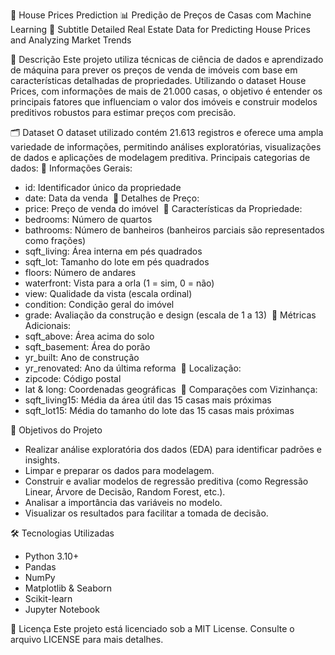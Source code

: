 🏡 House Prices Prediction
📊 Predição de Preços de Casas com Machine Learning
📌 Subtitle
Detailed Real Estate Data for Predicting House Prices and Analyzing Market Trends

📄 Descrição
Este projeto utiliza técnicas de ciência de dados e aprendizado de máquina para prever os preços de venda de imóveis com base em características detalhadas de propriedades. Utilizando o dataset House Prices, com informações de mais de 21.000 casas, o objetivo é entender os principais fatores que influenciam o valor dos imóveis e construir modelos preditivos robustos para estimar preços com precisão.

🗂️ Dataset
O dataset utilizado contém 21.613 registros e oferece uma ampla variedade de informações, permitindo análises exploratórias, visualizações de dados e aplicações de modelagem preditiva.
Principais categorias de dados:
🔹 Informações Gerais:
* id: Identificador único da propriedade 
* date: Data da venda 
🔹 Detalhes de Preço:
* price: Preço de venda do imóvel 
🔹 Características da Propriedade:
* bedrooms: Número de quartos 
* bathrooms: Número de banheiros (banheiros parciais são representados como frações) 
* sqft_living: Área interna em pés quadrados 
* sqft_lot: Tamanho do lote em pés quadrados 
* floors: Número de andares 
* waterfront: Vista para a orla (1 = sim, 0 = não) 
* view: Qualidade da vista (escala ordinal) 
* condition: Condição geral do imóvel 
* grade: Avaliação da construção e design (escala de 1 a 13) 
🔹 Métricas Adicionais:
* sqft_above: Área acima do solo 
* sqft_basement: Área do porão 
* yr_built: Ano de construção 
* yr_renovated: Ano da última reforma 
🔹 Localização:
* zipcode: Código postal 
* lat & long: Coordenadas geográficas 
🔹 Comparações com Vizinhança:
* sqft_living15: Média da área útil das 15 casas mais próximas 
* sqft_lot15: Média do tamanho do lote das 15 casas mais próximas 

🧠 Objetivos do Projeto
* Realizar análise exploratória dos dados (EDA) para identificar padrões e insights. 
* Limpar e preparar os dados para modelagem. 
* Construir e avaliar modelos de regressão preditiva (como Regressão Linear, Árvore de Decisão, Random Forest, etc.). 
* Analisar a importância das variáveis no modelo. 
* Visualizar os resultados para facilitar a tomada de decisão. 

🛠️ Tecnologias Utilizadas
* Python 3.10+ 
* Pandas 
* NumPy 
* Matplotlib & Seaborn 
* Scikit-learn 
* Jupyter Notebook 

📄 Licença
Este projeto está licenciado sob a MIT License. Consulte o arquivo LICENSE para mais detalhes.
